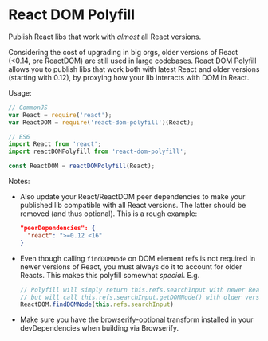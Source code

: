 # React DOM Polyfill

Publish React libs that work with *almost* all React versions.

Considering the cost of upgrading in big orgs, older versions of React (<0.14, pre ReactDOM) are still used in large codebases. React DOM Polyfill allows you to publish libs that work both with latest React and older versions (starting with 0.12), by proxying how your lib interacts with DOM in React.

Usage:
```js
// CommonJS
var React = require('react');
var ReactDOM = require('react-dom-polyfill')(React);

// ES6
import React from 'react';
import reactDOMPolyfill from 'react-dom-polyfill';

const ReactDOM = reactDOMPolyfill(React);
```

Notes:
- Also update your React/ReactDOM peer dependencies to make your published lib compatible with all React versions. The latter should be removed (and thus optional). This is a rough example:

  ```json
  "peerDependencies": {
    "react": ">=0.12 <16"
  }
  ```
- Even though calling `findDOMNode` on DOM element refs is not required in newer versions of React, you must always do it to account for older Reacts. This makes this polyfill somewhat *special*. E.g.

  ```js
  // Polyfill will simply return this.refs.searchInput with newer React versions,
  // but will call this.refs.searchInput.getDOMNode() with older versions
  ReactDOM.findDOMNode(this.refs.searchInput)
  ```

- Make sure you have the [browserify-optional](https://github.com/devongovett/browserify-optional) transform installed in your devDependencies when building via Browserify.
